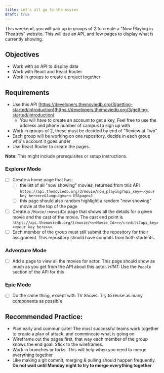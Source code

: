 ```yaml
---
title: Let's all go to the movies
draft: true
---
```


This weekend, you will pair up in groups of 2 to create a "Now Playing in Theatres" website. This will use an API, and few pages to display what is currently showing. 

## Objectives

* Work with an API to display data
* Work with React and React Router
* Work in groups to create a project together

## Requirements

- Use this API [https://developers.themoviedb.org/3/getting-started/introduction](https://developers.themoviedb.org/3/getting-started/introduction)
    - You will have to create an account to get a key, Feel free to use the address and phone number of campus to sign up with
- Work in groups of 2, these must be decided by end of "Review at Two"
- Each group will be working on one repository, decide in each group who's account it goes under
- Use React Router to create the pages. 


**Note**: This might include prerequisites or setup instructions.

### Explorer Mode

* [ ] Create a home page that has:
    - [ ] the list of all "now showing" movies, returned from this API `https://api.themoviedb.org/3/movie/now_playing?api_key=<<your key here>>>&language=en-US&page=1`
    - [ ] this page should also random highlight a random "now showing" movie at the top of the page
* [ ] Create a `/Movie/:moveidId` page that shows all the details for a given movie and the cast of the movie. The cast end point is `https://api.themoviedb.org/3/movie/<<<Movie Id>>>/credits?api_key=<<your key here>>>`
* [ ] Each member of the group must still submit the repository for their assignment. This repository should have commits from both students. 

### Adventure Mode

* [ ] Add a page to view all the movies for actor. This page should show as much as you get from the API about this actor. _HINT:_ Use the `People` section of the API for this


### Epic Mode

* [ ] Do the same thing, except with TV Shows. Try to reuse as many components as possible

## Recommended Practice:

* Plan early and communicate! The most successful teams work together to create a plan of attack, and commincate what is going on
* Wireframe out the pages first, that way each member of the group knows the end goal. Stick to the wireframes.
* Work in branches or forks. This will help when you need to merge everything together
* Like making a git commit, merging & pulling should happen frequently. **Do not wait until Monday night to try to merge everything together**
